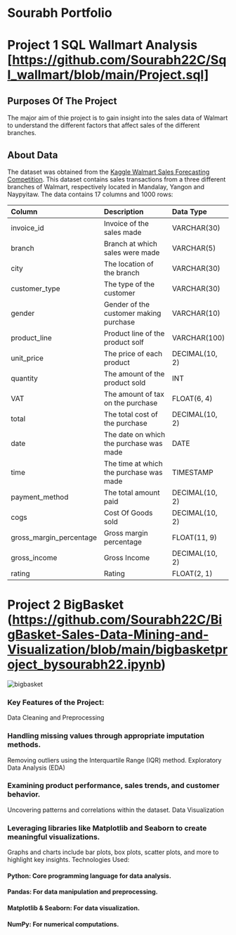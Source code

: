 # Sourabh Portfolio

# Project 1 SQL Wallmart Analysis [https://github.com/Sourabh22C/Sql_wallmart/blob/main/Project.sql]
 ## Purposes Of The Project

The major aim of thie project is to gain insight into the sales data of Walmart to understand the different factors that affect sales of the different branches.

## About Data

The dataset was obtained from the [Kaggle Walmart Sales Forecasting Competition](https://www.kaggle.com/c/walmart-recruiting-store-sales-forecasting). This dataset contains sales transactions from a three different branches of Walmart, respectively located in Mandalay, Yangon and Naypyitaw. The data contains 17 columns and 1000 rows:

| Column                  | Description                             | Data Type      |
| :---------------------- | :-------------------------------------- | :------------- |
| invoice_id              | Invoice of the sales made               | VARCHAR(30)    |
| branch                  | Branch at which sales were made         | VARCHAR(5)     |
| city                    | The location of the branch              | VARCHAR(30)    |
| customer_type           | The type of the customer                | VARCHAR(30)    |
| gender                  | Gender of the customer making purchase  | VARCHAR(10)    |
| product_line            | Product line of the product solf        | VARCHAR(100)   |
| unit_price              | The price of each product               | DECIMAL(10, 2) |
| quantity                | The amount of the product sold          | INT            |
| VAT                 | The amount of tax on the purchase       | FLOAT(6, 4)    |
| total                   | The total cost of the purchase          | DECIMAL(10, 2) |
| date                    | The date on which the purchase was made | DATE           |
| time                    | The time at which the purchase was made | TIMESTAMP      |
| payment_method                 | The total amount paid                   | DECIMAL(10, 2) |
| cogs                    | Cost Of Goods sold                      | DECIMAL(10, 2) |
| gross_margin_percentage | Gross margin percentage                 | FLOAT(11, 9)   |
| gross_income            | Gross Income                            | DECIMAL(10, 2) |
| rating                  | Rating                                  | FLOAT(2, 1)    |


# Project 2 BigBasket (https://github.com/Sourabh22C/BigBasket-Sales-Data-Mining-and-Visualization/blob/main/bigbasketproject_bysourabh22.ipynb)
![bigbasket](https://github.com/Sourabh22C/BigBasket-Sales-Data-Mining-and-Visualization/blob/main/SUCCESS-STORY-1.png)

### Key Features of the Project:
Data Cleaning and Preprocessing

### Handling missing values through appropriate imputation methods.
Removing outliers using the Interquartile Range (IQR) method.
Exploratory Data Analysis (EDA)

### Examining product performance, sales trends, and customer behavior.
Uncovering patterns and correlations within the dataset.
Data Visualization

### Leveraging libraries like Matplotlib and Seaborn to create meaningful visualizations.
Graphs and charts include bar plots, box plots, scatter plots, and more to highlight key insights.
Technologies Used:
#### Python: Core programming language for data analysis.
#### Pandas: For data manipulation and preprocessing.
#### Matplotlib & Seaborn: For data visualization.
#### NumPy: For numerical computations.
